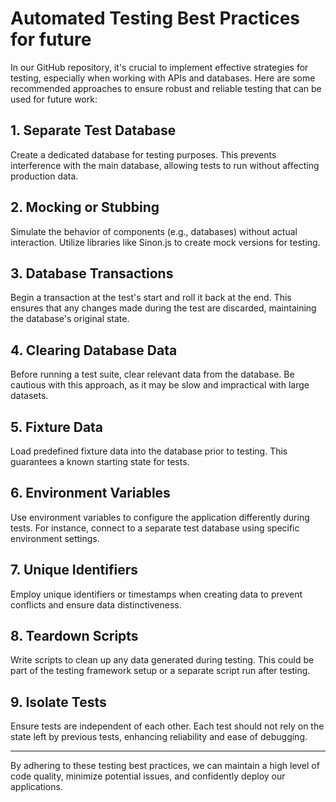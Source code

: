 # Automated Testing Best Practices for future

In our GitHub repository, it's crucial to implement effective strategies for testing, especially when working with APIs and databases. Here are some recommended approaches to ensure robust and reliable testing that can be used for future work:

## 1. **Separate Test Database**

Create a dedicated database for testing purposes. This prevents interference with the main database, allowing tests to run without affecting production data.

## 2. **Mocking or Stubbing**

Simulate the behavior of components (e.g., databases) without actual interaction. Utilize libraries like Sinon.js to create mock versions for testing.

## 3. **Database Transactions**

Begin a transaction at the test's start and roll it back at the end. This ensures that any changes made during the test are discarded, maintaining the database's original state.

## 4. **Clearing Database Data**

Before running a test suite, clear relevant data from the database. Be cautious with this approach, as it may be slow and impractical with large datasets.

## 5. **Fixture Data**

Load predefined fixture data into the database prior to testing. This guarantees a known starting state for tests.

## 6. **Environment Variables**

Use environment variables to configure the application differently during tests. For instance, connect to a separate test database using specific environment settings.

## 7. **Unique Identifiers**

Employ unique identifiers or timestamps when creating data to prevent conflicts and ensure data distinctiveness.

## 8. **Teardown Scripts**

Write scripts to clean up any data generated during testing. This could be part of the testing framework setup or a separate script run after testing.

## 9. **Isolate Tests**

Ensure tests are independent of each other. Each test should not rely on the state left by previous tests, enhancing reliability and ease of debugging.

---

By adhering to these testing best practices, we can maintain a high level of code quality, minimize potential issues, and confidently deploy our applications.
